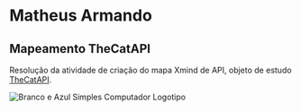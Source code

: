 # Matheus Armando

## Mapeamento TheCatAPI
Resolução da atividade de criação do mapa Xmind de API, objeto de estudo [TheCatAPI](https://docs.thecatapi.com/).

![Branco e Azul Simples Computador Logotipo](https://user-images.githubusercontent.com/86305908/123452537-e358a880-d5b4-11eb-8863-2b71ca887f13.png)

